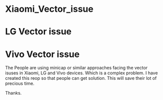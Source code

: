 # Xiaomi_Vector_issue
# LG Vector issue
# Vivo Vector issue

The People are using minicap or similar approaches facing the vector isuses in Xiaomi, LG and Vivo devices. 
Which is a complex problem. I have created this reop so that people can get solution. 
This will save their lot of precious time.

Thanks.
